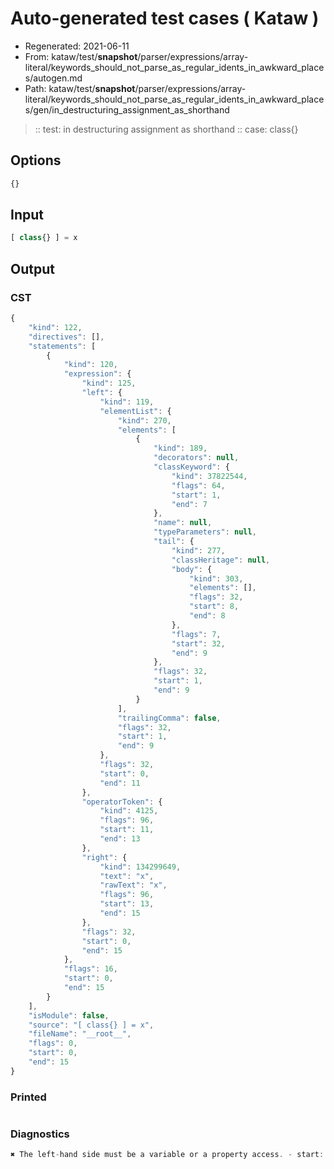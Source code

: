 # Auto-generated test cases ( Kataw )
- Regenerated: 2021-06-11
- From: kataw/test/__snapshot__/parser/expressions/array-literal/keywords_should_not_parse_as_regular_idents_in_awkward_places/autogen.md
- Path: kataw/test/__snapshot__/parser/expressions/array-literal/keywords_should_not_parse_as_regular_idents_in_awkward_places/gen/in_destructuring_assignment_as_shorthand
> :: test: in destructuring assignment as shorthand
> :: case: class{}
## Options

`````js
{}
`````
## Input

`````js
[ class{} ] = x
`````
## Output

### CST

```javascript
{
    "kind": 122,
    "directives": [],
    "statements": [
        {
            "kind": 120,
            "expression": {
                "kind": 125,
                "left": {
                    "kind": 119,
                    "elementList": {
                        "kind": 270,
                        "elements": [
                            {
                                "kind": 189,
                                "decorators": null,
                                "classKeyword": {
                                    "kind": 37822544,
                                    "flags": 64,
                                    "start": 1,
                                    "end": 7
                                },
                                "name": null,
                                "typeParameters": null,
                                "tail": {
                                    "kind": 277,
                                    "classHeritage": null,
                                    "body": {
                                        "kind": 303,
                                        "elements": [],
                                        "flags": 32,
                                        "start": 8,
                                        "end": 8
                                    },
                                    "flags": 7,
                                    "start": 32,
                                    "end": 9
                                },
                                "flags": 32,
                                "start": 1,
                                "end": 9
                            }
                        ],
                        "trailingComma": false,
                        "flags": 32,
                        "start": 1,
                        "end": 9
                    },
                    "flags": 32,
                    "start": 0,
                    "end": 11
                },
                "operatorToken": {
                    "kind": 4125,
                    "flags": 96,
                    "start": 11,
                    "end": 13
                },
                "right": {
                    "kind": 134299649,
                    "text": "x",
                    "rawText": "x",
                    "flags": 96,
                    "start": 13,
                    "end": 15
                },
                "flags": 32,
                "start": 0,
                "end": 15
            },
            "flags": 16,
            "start": 0,
            "end": 15
        }
    ],
    "isModule": false,
    "source": "[ class{} ] = x",
    "fileName": "__root__",
    "flags": 0,
    "start": 0,
    "end": 15
}
```

### Printed

```javascript

```

### Diagnostics

```javascript
✖ The left-hand side must be a variable or a property access. - start: 11, end: 13

```


